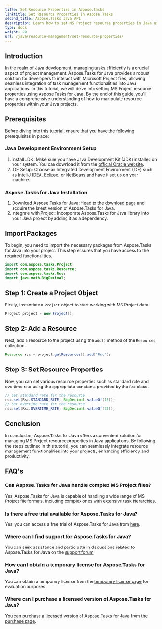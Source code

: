```yaml
---
title: Set Resource Properties in Aspose.Tasks
linktitle: Set Resource Properties in Aspose.Tasks
second_title: Aspose.Tasks Java API
description: Learn how to set MS Project resource properties in Java using Aspose.Tasks for seamless integration and efficient task management.
type: docs
weight: 20
url: /java/resource-management/set-resource-properties/
---
```

## Introduction
In the realm of Java development, managing tasks efficiently is a crucial aspect of project management. Aspose.Tasks for Java provides a robust solution for developers to interact with Microsoft Project files, allowing seamless integration of task management functionalities into Java applications. In this tutorial, we will delve into setting MS Project resource properties using Aspose.Tasks for Java. By the end of this guide, you'll have a comprehensive understanding of how to manipulate resource properties within your Java projects.
## Prerequisites
Before diving into this tutorial, ensure that you have the following prerequisites in place:
### Java Development Environment Setup
1. Install JDK: Make sure you have Java Development Kit (JDK) installed on your system. You can download it from the [official Oracle website](https://www.oracle.com/java/technologies/javase-jdk11-downloads.html).
2. IDE Setup: Choose an Integrated Development Environment (IDE) such as IntelliJ IDEA, Eclipse, or NetBeans and have it set up on your machine.
### Aspose.Tasks for Java Installation
1. Download Aspose.Tasks for Java: Head to the [download page](https://releases.aspose.com/tasks/java/) and acquire the latest version of Aspose.Tasks for Java.
2. Integrate with Project: Incorporate Aspose.Tasks for Java library into your Java project by adding it as a dependency.

## Import Packages
To begin, you need to import the necessary packages from Aspose.Tasks for Java into your project. This step ensures that you have access to the required functionalities.

```java
import com.aspose.tasks.Project;
import com.aspose.tasks.Resource;
import com.aspose.tasks.Rsc;
import java.math.BigDecimal;
```

## Step 1: Create a Project Object
Firstly, instantiate a `Project` object to start working with MS Project data.

```java
Project project = new Project();
```
## Step 2: Add a Resource
Next, add a resource to the project using the `add()` method of the `Resources` collection.

```java
Resource rsc = project.getResources().add("Rsc");
```
## Step 3: Set Resource Properties
Now, you can set various resource properties such as standard rate and overtime rate using the appropriate constants provided by the `Rsc` class.

```java
// Set standard rate for the resource
rsc.set(Rsc.STANDARD_RATE, BigDecimal.valueOf(15));
// Set overtime rate for the resource
rsc.set(Rsc.OVERTIME_RATE, BigDecimal.valueOf(20));
```

## Conclusion
In conclusion, Aspose.Tasks for Java offers a convenient solution for managing MS Project resource properties in Java applications. By following the steps outlined in this tutorial, you can seamlessly integrate resource management functionalities into your projects, enhancing efficiency and productivity.
## FAQ's
### Can Aspose.Tasks for Java handle complex MS Project files?
Yes, Aspose.Tasks for Java is capable of handling a wide range of MS Project file formats, including complex ones with extensive task hierarchies.
### Is there a free trial available for Aspose.Tasks for Java?
Yes, you can access a free trial of Aspose.Tasks for Java from [here](https://releases.aspose.com/).
### Where can I find support for Aspose.Tasks for Java?
You can seek assistance and participate in discussions related to Aspose.Tasks for Java on the [support forum](https://forum.aspose.com/c/tasks/15).
### How can I obtain a temporary license for Aspose.Tasks for Java?
You can obtain a temporary license from the [temporary license page](https://purchase.aspose.com/temporary-license/) for evaluation purposes.
### Where can I purchase a licensed version of Aspose.Tasks for Java?
You can purchase a licensed version of Aspose.Tasks for Java from the [purchase page](https://purchase.aspose.com/buy).
